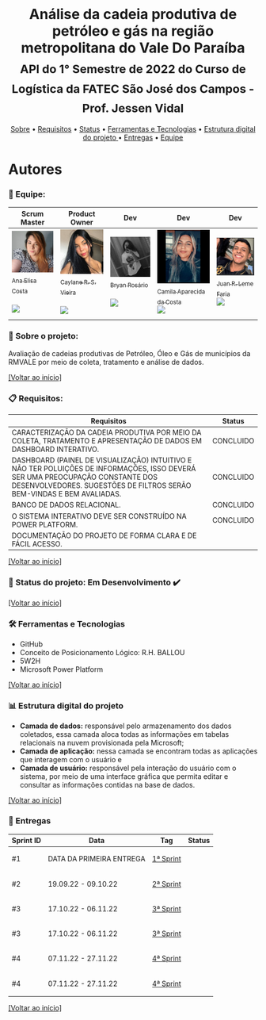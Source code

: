<br id="inicio">

<h1 align="center">Análise da cadeia produtiva de petróleo e gás na região metropolitana do Vale Do Paraíba <br><sub>API do 1° Semestre de 2022 do Curso de Logística da FATEC São José dos Campos - Prof. Jessen Vidal </h1></sub>
 <p align="center">
     <a href="#sobre">Sobre</a> • 
     <a href="#requisitos">Requisitos</a> •
     <a href="#status">Status</a> •
     <a href="#techtools">Ferramentas e Tecnologias</a> •
     <a href="#estrutura-pastas">Estrutura digital do projeto </a> • 
     <a href="#entregas">Entregas</a> • 
     <a href="#equipe">Equipe</a> 
     

 # Autores

 ### :busts_in_silhouette: Equipe:
 Scrum Master | Product Owner | Dev | Dev | Dev |
 -------------|---------------|-----|-----|-----|
 [<img src="https://github.com/anaelisac/Imagens/blob/main/ana%20temp.png" width=115><br><sub>Ana Elisa Costa</sub><br><sub>](https://github.com/anaelisac)</sub><br><a href="https://www.linkedin.com/in/ana-elisa-costa-a9a32122" target="_blank"> <img src="https://img.shields.io/badge/linkedin-%230077B5.svg?&style=for-the-badge&logo=linkedin&logoColor=54C5CE&color=292A2D" /></a><sub> | [<img src="https://github.com/anaelisac/Imagens/blob/main/cay%20temp.jpg" width=115><br><sub>Caylane R. S. Vieira</sub><br><sub>](https://github.com/caylaneraissa)</sub><br><img src="https://img.shields.io/badge/linkedin-%230077B5.svg?&style=for-the-badge&logo=linkedin&logoColor=54C5CE&color=292A2D" /></a><sub>  | [<img src="https://github.com/anaelisac/Imagens/blob/main/bry%20temp.jpg" width=115><br><sub>Bryan Rosário</sub><br><sub>](https://github.com/bryanrosario)</sub><br><a href="https://www.linkedin.com/in/bryan-ros%C3%A1rio-a05a6524b" target="_blank"> <img src="https://img.shields.io/badge/linkedin-%230077B5.svg?&style=for-the-badge&logo=linkedin&logoColor=54C5CE&color=292A2D" /></a><sub>  | [<img src="https://github.com/anaelisac/Imagens/blob/main/camila%20temp.jpg" width=115><br><sub>Camila Aparecida da Costa</sub>](https://github.com/camilacosta29)</sub><br><img src="https://img.shields.io/badge/linkedin-%230077B5.svg?&style=for-the-badge&logo=linkedin&logoColor=54C5CE&color=292A2D" /></a><sub> | [<img src="https://github.com/anaelisac/Imagens/blob/main/juan%20temp.jpg" width=115><br><sub>Juan R. Leme Faria</sub>](https://github.com/juanfaria01)</sub><br><a href="https://www.linkedin.com/in/juan-faria-77b7a8237" target="_blank"> <img src="https://img.shields.io/badge/linkedin-%230077B5.svg?&style=for-the-badge&logo=linkedin&logoColor=54C5CE&color=292A2D" /></a><sub>
 
<span id="sobre">

### :mag_right: Sobre o projeto:
 <p>
  Avaliação de cadeias produtivas de Petróleo, Óleo e Gás de municípios da RMVALE por meio de coleta, tratamento e análise de dados.
 </p>

<a href="#inicio">[Voltar ao início]</a>


<span id="requisitos">

### :clipboard: Requisitos:
 <p>

Requisitos |  Status 
-----------|----------
CARACTERIZAÇÃO DA CADEIA PRODUTIVA POR MEIO DA COLETA, TRATAMENTO E APRESENTAÇÃO DE DADOS EM DASHBOARD INTERATIVO. | CONCLUIDO
 DASHBOARD (PAINEL DE VISUALIZAÇÃO) INTUITIVO E NÃO TER POLUIÇÕES DE INFORMAÇÕES, ISSO DEVERÁ SER UMA PREOCUPAÇÃO CONSTANTE DOS DESENVOLVEDORES. SUGESTÕES DE FILTROS SERÃO BEM-VINDAS E BEM AVALIADAS.| CONCLUIDO
 BANCO DE DADOS RELACIONAL.|CONCLUIDO
  O SISTEMA INTERATIVO DEVE SER CONSTRUÍDO NA POWER PLATFORM.| CONCLUIDO
  DOCUMENTAÇÃO DO PROJETO DE FORMA CLARA E DE FÁCIL ACESSO.|
  

  
 </p>

<a href="#inicio">[Voltar ao início]</a>
 <span id="status">

 ### :bookmark_tabs: Status do projeto: Em Desenvolvimento ✔️	
  
 <a href="#inicio">[Voltar ao início]</a>
  
 <span id="techtools">
 
 ### :hammer_and_wrench: Ferramentas e Tecnologias
 - GitHub
 - Conceito de Posicionamento Lógico: R.H. BALLOU
 - 5W2H 
 - Microsoft Power Platform
  
 <a href="#inicio">[Voltar ao início]</a>
 
 
<span id="estrutura-pastas">
 
### :bar_chart: Estrutura digital do projeto
 
- **Camada de dados:** responsável pelo armazenamento dos dados coletados, essa camada aloca todas as informações em tabelas relacionais na nuvem provisionada pela Microsoft;
- **Camada de aplicação:** nessa camada se encontram todas as aplicações que interagem com o usuário e
- **Camada de usuário:** responsável pela interação do usuário com o sistema, por meio de uma interface gráfica que permita editar e consultar as informações contidas na base de dados.


<a href="#inicio">[Voltar ao início]</a>
 
<span id="entregas">

### :dart: Entregas
 

Sprint ID | Data | Tag | Status
----------|------|-----|-------
#1 | DATA DA PRIMEIRA ENTREGA |  <p><a href="https://docs.google.com/presentation/d/17rwTee7pse5jXq31HDRbloESXkWf-d6v/edit#slide=id.p1">1ª Sprint</a></p> | 
#2 | 19.09.22 - 09.10.22 | <p><a href="https://app.powerbi.com/groups/271eac8e-399a-44a7-aba0-bbfaa37581bf/reports/51764eeb-fdcc-40db-8be3-c2dbc07615d9/ReportSectione0b1e95a1e5872cc75ce">2ª Sprint</a></p> | 
#3 | 17.10.22 - 06.11.22 | <p><a href="https://app.powerbi.com/groups/me/reports/c723b827-3a2d-479f-98d1-05a2a4e155c0/ReportSection197ab2b31d6d59db4364">3ª Sprint</a></p> |  
#3 | 17.10.22 - 06.11.22 | <p><a href="https://app.powerbi.com/groups/me/reports/1066aea9-7451-442f-ac87-e043cef51f83/ReportSection">3ª Sprint</a></p> | 
#4 | 07.11.22 - 27.11.22 | <p><a href="https://app.powerbi.com/groups/me/reports/c6ab13f2-6bdf-4e0b-a286-8a8e2c8e2753/ReportSection">4ª Sprint</a></p> |  
#4 | 07.11.22 - 27.11.22 | <p><a href="https://app.powerbi.com/groups/me/reports/2489d582-3a0c-48c7-b65f-c4578d156387/ReportSection">4ª Sprint</a></p> | 

<a href="#inicio">[Voltar ao início]</a>

